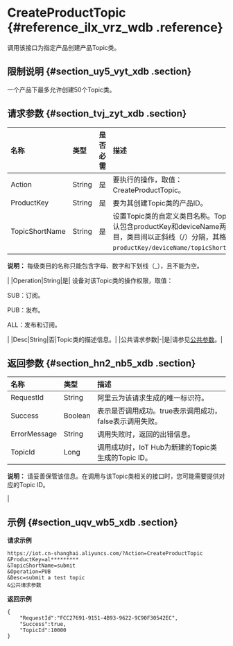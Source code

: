 # CreateProductTopic {#reference_ilx_vrz_wdb .reference}

调用该接口为指定产品创建产品Topic类。

## 限制说明 {#section_uy5_vyt_xdb .section}

一个产品下最多允许创建50个Topic类。

## 请求参数 {#section_tvj_zyt_xdb .section}

|名称|类型|是否必需|描述|
|:-|:-|:---|:-|
|Action|String|是|要执行的操作，取值：CreateProductTopic。|
|ProductKey|String|是|要为其创建Topic类的产品ID。|
|TopicShortName|String|是| 设置Topic类的自定义类目名称。Topic类默认包含productKey和deviceName两级类目，类目间以正斜线（/）分隔，其格式为：`productKey/deviceName/topicShortName`。

 **说明：** 每级类目的名称只能包含字母、数字和下划线（\_），且不能为空。

 |
|Operation|String|是| 设备对该Topic类的操作权限，取值：

 SUB：订阅。

 PUB：发布。

 ALL：发布和订阅。

 |
|Desc|String|否|Topic类的描述信息。|
|公共请求参数|-|是|请参见[公共参数](intl.zh-CN/云端开发指南/云端API参考/公共参数.md#)。|

## 返回参数 {#section_hn2_nb5_xdb .section}

|名称|类型|描述|
|:-|:-|:-|
|RequestId|String|阿里云为该请求生成的唯一标识符。|
|Success|Boolean|表示是否调用成功。true表示调用成功，false表示调用失败。|
|ErrorMessage|String|调用失败时，返回的出错信息。|
|TopicId|Long| 调用成功时，IoT Hub为新建的Topic类生成的Topic ID。

 **说明：** 请妥善保管该信息。在调用与该Topic类相关的接口时，您可能需要提供对应的Topic ID。

 |

## 示例 {#section_uqv_wb5_xdb .section}

**请求示例**

```
https://iot.cn-shanghai.aliyuncs.com/?Action=CreateProductTopic
&ProductKey=al*********
&TopicShortName=submit
&Operation=PUB
&Desc=submit a test topic
&公共请求参数
```

**返回示例**

```
{
    "RequestId":"FCC27691-9151-4B93-9622-9C90F30542EC",
    "Success":true,
    "TopicId":10000
}
```


